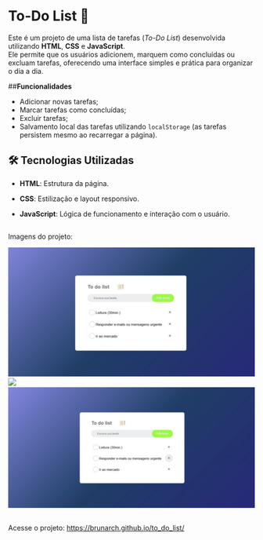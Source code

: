 # To-Do List 📝

Este é um projeto de uma lista de tarefas (*To-Do List*) desenvolvida utilizando **HTML**, **CSS** e **JavaScript**. <br>
Ele permite que os usuários adicionem, marquem como concluídas ou excluam tarefas, oferecendo uma interface simples e prática para organizar o dia a dia.


##**Funcionalidades**
- Adicionar novas tarefas;
- Marcar tarefas como concluídas;
- Excluir tarefas;
- Salvamento local das tarefas utilizando `localStorage` (as tarefas persistem mesmo ao recarregar a página).

## 🛠️ **Tecnologias Utilizadas**
- **HTML**: Estrutura da página.
- **CSS**: Estilização e layout responsivo.
- **JavaScript**: Lógica de funcionamento e interação com o usuário.

  ##
Imagens do projeto:

![](https://github.com/BrunaRch/to-do-list/blob/main/img/tela_adicionando_tarefas.jpeg)
![](https://github.com/BrunaRch/to-do-list/blob/main/img/tela_tarefa_conclu%C3%ADda.jpeg)
![](https://github.com/BrunaRch/to-do-list/blob/main/img/tela_botao_excluir.jpeg)


##
Acesse o projeto:
https://brunarch.github.io/to_do_list/
